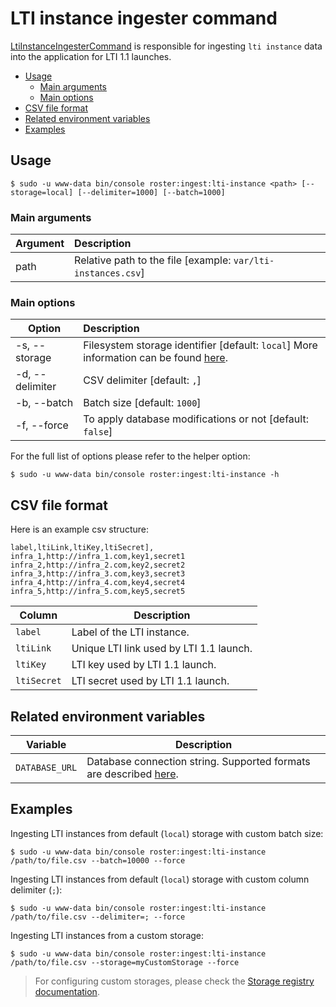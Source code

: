 # LTI instance ingester command

[LtiInstanceIngesterCommand](../../src/Command/Ingester/LtiInstanceIngesterCommand.php) is responsible for ingesting `lti instance` 
data into the application for LTI 1.1 launches.

- [Usage](#usage)
    - [Main arguments](#main-arguments)
    - [Main options](#main-options)
- [CSV file format](#csv-file-format)
- [Related environment variables](#related-environment-variables)
- [Examples](#examples)

## Usage
```shell script
$ sudo -u www-data bin/console roster:ingest:lti-instance <path> [--storage=local] [--delimiter=1000] [--batch=1000]
```

### Main arguments

| Argument | Description                                                  |
| ---------|:-------------------------------------------------------------|
| path     | Relative path to the file [example: `var/lti-instances.csv`] |

### Main options

| Option          | Description                                                                                                   |
| ----------------|:--------------------------------------------------------------------------------------------------------------|
| -s, --storage   | Filesystem storage identifier [default: `local`] More information can be found [here](../storage-registry.md).|
| -d, --delimiter | CSV delimiter [default: `,`]                                                                                  |
| -b, --batch     | Batch size [default: `1000`]                                                                                  |
| -f, --force     | To apply database modifications or not [default: `false`]                                                     |

For the full list of options please refer to the helper option:
```shell script
$ sudo -u www-data bin/console roster:ingest:lti-instance -h
```

## CSV file format

Here is an example csv structure: 

```csv
label,ltiLink,ltiKey,ltiSecret],
infra_1,http://infra_1.com,key1,secret1
infra_2,http://infra_2.com,key2,secret2
infra_3,http://infra_3.com,key3,secret3
infra_4,http://infra_4.com,key4,secret4
infra_5,http://infra_5.com,key5,secret5
```

| Column | Description |
|--------|-------------|
| `label` | Label of the LTI instance. |
| `ltiLink` | Unique LTI link used by LTI 1.1 launch. |
| `ltiKey` | LTI key used by LTI 1.1 launch. |
| `ltiSecret` | LTI secret used by LTI 1.1 launch. |

## Related environment variables

| Variable | Description |
|----------|-------------|
| `DATABASE_URL` | Database connection string. Supported formats are described [here](https://www.doctrine-project.org/projects/doctrine-dbal/en/latest/reference/configuration.html#connecting-using-a-url). |

## Examples

Ingesting LTI instances from default (`local`) storage with custom batch size:
```shell script
$ sudo -u www-data bin/console roster:ingest:lti-instance /path/to/file.csv --batch=10000 --force
```

Ingesting LTI instances from default (`local`) storage with custom column delimiter (`;`):
```shell script
$ sudo -u www-data bin/console roster:ingest:lti-instance /path/to/file.csv --delimiter=; --force
```

Ingesting LTI instances from a custom storage:
```shell script
$ sudo -u www-data bin/console roster:ingest:lti-instance /path/to/file.csv --storage=myCustomStorage --force
```

> For configuring custom storages, please check the [Storage registry documentation](../storage-registry.md).
